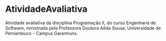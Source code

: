 # AtividadeAvaliativa
Atividade avaliativa da disciplina Programação II, do curso Engenharia de Software, ministrada pela Professora Doutora Aêda Sousa; Universidade de Pernambuco - Campus Garanhuns.
